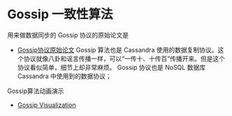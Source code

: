 # Gossip 一致性算法

用来做数据同步的 Gossip 协议的原始论文是
* [Gossip协议原始论文](paper/distribution/gossip/flow-gossip.md)
Gossip 算法也是 Cassandra 使用的数据复制协议。这个协议就像八卦和谣言传播一样，可以“一传十、十传百”传播开来。但是这个协议看似简单，细节上却非常麻烦。
Gossip 协议也是 NoSQL 数据库 Cassandra 中使用到的数据协议；


Gossip算法动画演示
* [Gossip Visualization](https://rrmoelker.github.io/gossip-visualization/)